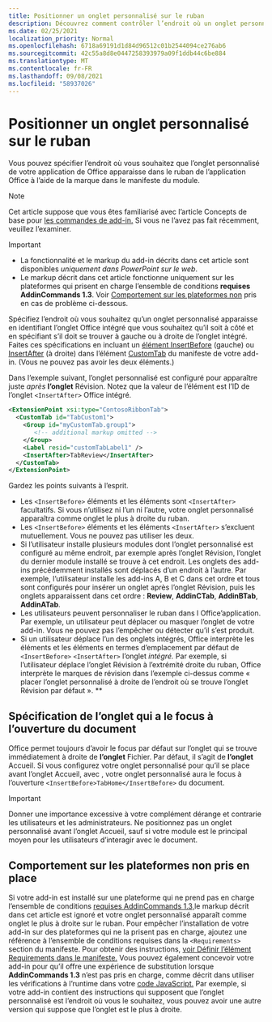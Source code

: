 ```yaml
---
title: Positionner un onglet personnalisé sur le ruban
description: Découvrez comment contrôler l’endroit où un onglet personnalisé apparaît sur Office ruban et s’il a le focus par défaut.
ms.date: 02/25/2021
localization_priority: Normal
ms.openlocfilehash: 6718a69191d1d84d96512c01b2544094ce276ab6
ms.sourcegitcommit: 42c55a8d8e0447258393979a09f1ddb44c6be884
ms.translationtype: MT
ms.contentlocale: fr-FR
ms.lasthandoff: 09/08/2021
ms.locfileid: "58937026"
---
```

# <a name="position-a-custom-tab-on-the-ribbon"></a>Positionner un onglet personnalisé sur le ruban

Vous pouvez spécifier l’endroit où vous souhaitez que l’onglet personnalisé de votre application de Office apparaisse dans le ruban de l’application Office à l’aide de la marque dans le manifeste du module.

> [!NOTE]
> Cet article suppose que vous êtes familiarisé avec l’article Concepts de base pour [les commandes de add-in.](add-in-commands.md) Si vous ne l’avez pas fait récemment, veuillez l’examiner.

> [!IMPORTANT]
>
> - La fonctionnalité et le markup du add-in décrits dans cet article sont disponibles *uniquement dans PowerPoint sur le web*.
> - Le markup décrit dans cet article fonctionne uniquement sur les plateformes qui prisent en charge l’ensemble de conditions **requises AddinCommands 1.3**. Voir [Comportement sur les plateformes non](#behavior-on-unsupported-platforms) pris en cas de problème ci-dessous.

Spécifiez l’endroit où vous souhaitez qu’un onglet personnalisé apparaisse en identifiant l’onglet Office intégré que vous souhaitez qu’il soit à côté et en spécifiant s’il doit se trouver à gauche ou à droite de l’onglet intégré. Faites ces spécifications en incluant un [élément InsertBefore](../reference/manifest/customtab.md#insertbefore) (gauche) ou [InsertAfter](../reference/manifest/customtab.md#insertafter) (à droite) dans l’élément [CustomTab](../reference/manifest/customtab.md) du manifeste de votre add-in. (Vous ne pouvez pas avoir les deux éléments.)

Dans l’exemple suivant, l’onglet personnalisé est configuré pour apparaître juste *après* **l’onglet** Révision. Notez que la valeur de l’élément est l’ID de l’onglet `<InsertAfter>` Office intégré. 

```xml
<ExtensionPoint xsi:type="ContosoRibbonTab">
  <CustomTab id="TabCustom1">
    <Group id="myCustomTab.group1">
       <!-- additional markup omitted -->
    </Group>
    <Label resid="customTabLabel1" />
    <InsertAfter>TabReview</InsertAfter>
  </CustomTab>
</ExtensionPoint>
```

Gardez les points suivants à l’esprit.

- Les  `<InsertBefore>` éléments et les éléments sont  `<InsertAfter>` facultatifs. Si vous n’utilisez ni l’un ni l’autre, votre onglet personnalisé apparaîtra comme onglet le plus à droite du ruban.
- Les  `<InsertBefore>` éléments et les éléments  `<InsertAfter>` s’excluent mutuellement. Vous ne pouvez pas utiliser les deux.
- Si l’utilisateur installe plusieurs modules dont l’onglet personnalisé est configuré  au même endroit, par exemple après l’onglet Révision, l’onglet du dernier module installé se trouve à cet endroit. Les onglets des add-ins précédemment installés sont déplacés d’un endroit à l’autre. Par exemple, l’utilisateur installe les add-ins A, B et C dans cet  ordre et tous sont configurés pour insérer un onglet après l’onglet Révision, puis les onglets apparaissent dans cet ordre : **Review**, **AddinCTab**, **AddinBTab**, **AddinATab**.
- Les utilisateurs peuvent personnaliser le ruban dans l Office’application. Par exemple, un utilisateur peut déplacer ou masquer l’onglet de votre add-in. Vous ne pouvez pas l’empêcher ou détecter qu’il s’est produit.
- Si un utilisateur déplace l’un des onglets intégrés, Office interprète les éléments et les éléments en termes d’emplacement par défaut de `<InsertBefore>` `<InsertAfter>` l’onglet *intégré.* Par exemple, si l’utilisateur déplace l’onglet Révision à l’extrémité droite du ruban, Office interprète le marques de révision dans l’exemple ci-dessus comme « placer l’onglet personnalisé à droite de l’endroit où se trouve l’onglet Révision par défaut ». ** 

## <a name="specifying-which-tab-has-focus-when-the-document-opens"></a>Spécification de l’onglet qui a le focus à l’ouverture du document

Office permet toujours d’avoir le focus par défaut sur l’onglet qui se trouve immédiatement à droite de **l’onglet** Fichier. Par défaut, il s’agit de **l’onglet** Accueil. Si vous configurez votre onglet  personnalisé pour qu’il se place avant l’onglet Accueil, avec , votre onglet personnalisé aura le focus à l’ouverture `<InsertBefore>TabHome</InsertBefore>` du document.

> [!IMPORTANT]
> Donner une importance excessive à votre complément dérange et contrarie les utilisateurs et les administrateurs. Ne positionnez pas  un onglet personnalisé avant l’onglet Accueil, sauf si votre module est le principal moyen pour les utilisateurs d’interagir avec le document.

## <a name="behavior-on-unsupported-platforms"></a>Comportement sur les plateformes non pris en place

Si votre add-in est installé sur une plateforme qui ne prend pas en charge l’ensemble de conditions [requises AddinCommands 1.3,](../reference/requirement-sets/add-in-commands-requirement-sets.md)le markup décrit dans cet article est ignoré et votre onglet personnalisé apparaît comme onglet le plus à droite sur le ruban. Pour empêcher l’installation de votre add-in sur des plateformes qui ne la prisent pas en charge, ajoutez une référence à l’ensemble de conditions requises dans la `<Requirements>` section du manifeste. Pour obtenir des instructions, [voir Définir l’élément Requirements dans le manifeste.](../develop/specify-office-hosts-and-api-requirements.md#set-the-requirements-element-in-the-manifest) Vous pouvez également concevoir votre add-in pour qu’il offre une expérience de substitution lorsque **AddinCommands 1.3** n’est pas pris en charge, comme décrit dans utiliser les vérifications à l’runtime dans votre [code JavaScript.](../develop/specify-office-hosts-and-api-requirements.md#use-runtime-checks-in-your-javascript-code) Par exemple, si votre add-in contient des instructions qui supposent que l’onglet personnalisé est l’endroit où vous le souhaitez, vous pouvez avoir une autre version qui suppose que l’onglet est le plus à droite.
